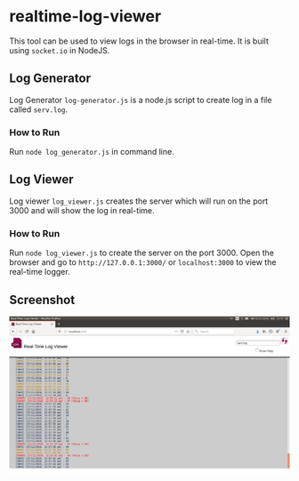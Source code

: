 # realtime-log-viewer
This tool can be used to view logs in the browser in real-time.
It is built using `socket.io` in NodeJS.

## Log Generator
Log Generator `log-generator.js` is a node.js script to create log in a file called `serv.log`.

### How to Run
Run `node log_generator.js` in command line.

## Log Viewer
Log viewer `log_viewer.js` creates the server which will run on the port 3000 and will show the log in real-time.

### How to Run
Run `node log_viewer.js` to create the server on the port 3000.
Open the browser and go to `http://127.0.0.1:3000/` or `localhost:3000` to view the real-time logger.

## Screenshot

![image](assets/screenshot.png)
